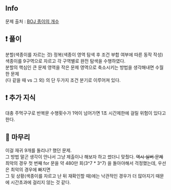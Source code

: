 ## Info

문제 출처 : [BOJ 종이의 개수](https://www.acmicpc.net/problem/1780)

## ❗ 풀이

분할(색종이를 자르는 것) 정복(색종이 영역 탐색 후 조건 부합 여부에 따른 동작 작성)<br>
색종이를 9구역으로 자르고 각 구역별로 완전 탐색을 수행하였다.<br>
분할의 핵심인 큰 문제 영역을 작은 문제 영역으로 축소시키는 방법을 생각해내면 수월한 문제<br>
(다 같을 때 vs 그 외) 의 단 두가지 조건 분기로 이루어져 있다.

## ❗ 추가 지식

대충 주먹구구로 반복문 수행횟수가 1억이 넘어가면 1초 시간제한에 걸릴 위험이 있다고 한다.

## 🙂 마무리

이걸 재귀 9개를 돌리나? 했던 문제.<br>
그 방법 말곤 생각이 안나서 그냥 제출이나 해보자 하고 썼더니 맞췄다. ~~역시 실버 문제~~<br>
최악의 경우 첫 번째 for 문을 약 480만 회(3^7 * 3^7) 을 돌아야해서 걱정했는데, 우선은 최악의 경우에 빠지면<br>
그 뒷 상황(색종이를 자르고 난 뒤 재확인할 때)에는 낙관적인 경우가 더 많아지기 때문에 시간초과에 걸리지 않는 것 같다. <br>
